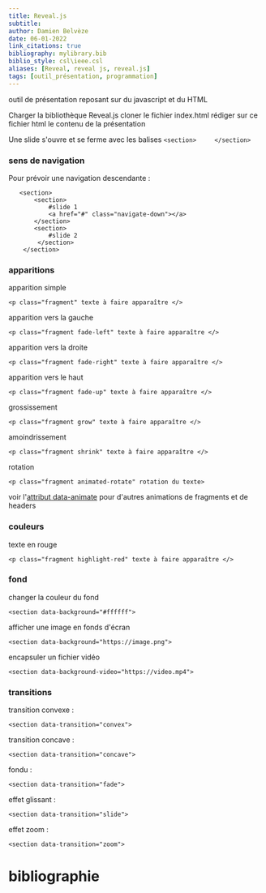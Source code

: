 ```yaml
---
title: Reveal.js
subtitle:
author: Damien Belvèze
date: 06-01-2022
link_citations: true
bibliography: mylibrary.bib
biblio_style: csl\ieee.csl
aliases: [Reveal, reveal js, reveal.js]
tags: [outil_présentation, programmation]
---
```


outil de présentation reposant sur du javascript et du HTML

Charger la bibliothèque Reveal.js
cloner le fichier index.html
rédiger sur ce fichier html le contenu de la présentation

Une slide s'ouvre et se ferme avec les balises 
``<section>     </section>``

### sens de navigation 

Pour prévoir une navigation descendante : 

```
   <section>
       <section>
	       #slide 1
		   <a href="#" class="navigate-down"></a>
	   </section>
	   <section>
	       #slide 2
		</section>
	</section>
```

### apparitions

apparition simple
```
<p class="fragment" texte à faire apparaître </>

```


apparition vers la gauche
```
<p class="fragment fade-left" texte à faire apparaître </>
```

apparition vers la droite
```
<p class="fragment fade-right" texte à faire apparaître </>
```

apparition vers le haut
```
<p class="fragment fade-up" texte à faire apparaître </>
```

grossissement
```
<p class="fragment grow" texte à faire apparaître </>
```

amoindrissement
```
<p class="fragment shrink" texte à faire apparaître </>
```

rotation
```
<p class="fragment animated-rotate" rotation du texte>
```

voir l'[attribut data-animate](https://revealjs.com/auto-animate/) pour d'autres animations de fragments et de headers

### couleurs

texte en rouge
```
<p class="fragment highlight-red" texte à faire apparaître </>
```

### fond

changer la couleur du fond
```
<section data-background="#ffffff">
```

afficher une image en fonds d'écran
```
<section data-background="https://image.png">
```

encapsuler un fichier vidéo

```
<section data-background-video="https://video.mp4">
```
### transitions

transition convexe :
```
<section data-transition="convex">
```

transition concave :
```
<section data-transition="concave">
```

fondu :
```
<section data-transition="fade">
```

effet glissant :
```
<section data-transition="slide">
```

effet zoom :
```
<section data-transition="zoom">

```






# bibliographie

